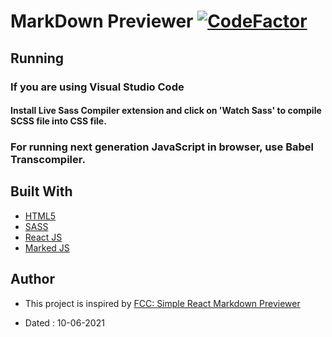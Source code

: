 # MarkDown Previewer [![CodeFactor](https://www.codefactor.io/repository/github/googoldkhan/markdown-previewer/badge)](https://www.codefactor.io/repository/github/googoldkhan/markdown-previewer)

## Running
### If you are using Visual Studio Code
#### Install Live Sass Compiler extension and click on 'Watch Sass' to compile SCSS file into CSS file.

### For running next generation JavaScript in browser, use Babel Transcompiler.

## Built With

- [HTML5](https://developer.mozilla.org/en-US/docs/Glossary/HTML5)
- [SASS](https://sass-lang.com/documentation/syntax)
- [React JS](https://reactjs.org/docs/hello-world.html)
- [Marked JS](https://marked.js.org/)

## Author

- This project is inspired by [FCC: Simple React Markdown Previewer](https://codepen.io/freeCodeCamp/full/GrZVVO)

- Dated : 10-06-2021